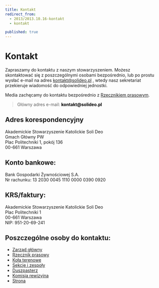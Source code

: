 ```yaml
---
title: Kontakt
redirect_from: 
  - 2013/2013.10.16-kontakt
  - kontakt

published: true
---
```



# Kontakt

Zapraszamy do kontaktu z naszym stowarzyszeniem. Możesz skontaktować się z poszczególnymi osobami 
bezpośrednio, lub po prostu wysłać e-mail na adres kontakt@solideo.pl , wtedy nasz sekretariat przekieruje 
wiadomość do odpowiedniej jednostki.

Media zachęcamy do kontaktu bezpośrednio z [Rzecznikiem prasowym](/kontakt/rzecznik-prasowy).

<blockquote>Główny adres e-mail: <strong style="color: black;">kontakt@solideo.pl</strong></blockquote>

## Adres korespondencyjny
Akademickie Stowarzyszenie Katolickie Soli Deo<br />
Gmach Główny PW<br />
Plac Politechniki 1, pokój 136<br />
00-661 Warszawa


## Konto bankowe:
Bank Gospodarki Żywnościowej S.A. <br />
Nr rachunku: 13 2030 0045 1110 0000 0390 0920



## KRS/faktury:
Akademickie Stowarzyszenie Katolickie Soli Deo<br />
Plac Politechniki 1 <br />
00-661 Warszawa<br />
NIP: 951-20-69-241



## Poszczególne osoby do kontaktu:

- [Zarząd główny](/kontakt/zarzad-glowny)
- [Rzecznik prasowy](/kontakt/rzecznik-prasowy)
- [Koła terenowe](/kontakt/kola-terenowe)
- [Sekcje i zespoły](/o-nas/sekcje)
- [Duszpasterz](/o-nas/nasz-opiekun)
- [Komisja rewizyjna](/kontakt/komisja-rewizyjna)
- [Strona](/kontakt/strona)